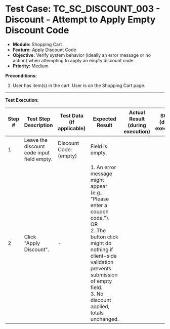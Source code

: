# Test Case: TC_SC_DISCOUNT_003 - Discount - Attempt to Apply Empty Discount Code

* **Module:** Shopping Cart
* **Feature:** Apply Discount Code
* **Objective:** Verify system behavior (ideally an error message or no action) when attempting to apply an empty discount code.
* **Priority:** Medium

**Preconditions:**
1.  User has item(s) in the cart. User is on the Shopping Cart page.

---
**Test Execution:**

| Step # | Test Step Description                                                                 | Test Data (if applicable)                     | Expected Result                                                                                                                               | Actual Result (during execution) | Status (during execution) | Notes (during execution) |
|--------|---------------------------------------------------------------------------------------|-----------------------------------------------|-----------------------------------------------------------------------------------------------------------------------------------------------|----------------------------------|---------------------------|--------------------------|
| 1      | Leave the discount code input field empty.                                            | Discount Code: (empty)                        | Field is empty.                                                                                                                               |                                  |                           |                          |
| 2      | Click "Apply Discount".                                                               | -                                             | 1. An error message might appear (e.g., "Please enter a coupon code."). <br> OR <br> 2. The button click might do nothing if client-side validation prevents submission of empty field. <br> 3. No discount applied, totals unchanged. |                                  |                           |                          |
